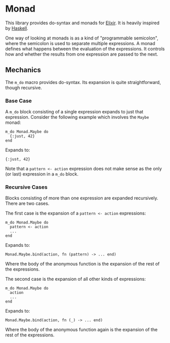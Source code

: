 # Monad

This library provides do-syntax and monads for
[Elixir](http://elixir-lang.org/). It is heavily inspired by
[Haskell](http://haskell.org/).

One way of looking at monads is as a kind of "programmable semicolon",
where the semicolon is used to separate multiple expressions. A monad
defines what happens between the evaluation of the expressions. It
controls how and whether the results from one expression are passed to
the next.

## Mechanics

The `m_do` macro provides do-syntax. Its expansion is quite
straightforward, though recursive.

### Base Case

A `m_do` block consisting of a single expression expands to just that
expression. Consider the following example which involves the `Maybe`
monad:

    m_do Monad.Maybe do
      {:just, 42}
    end

Expands to:

    {:just, 42}

Note that a `pattern <- action` expression does not make sense as the
only (or last) expression in a `m_do` block.

### Recursive Cases

Blocks consisting of more than one expression are expanded
recursively. There are two cases.

The first case is the expansion of a `pattern <- action` expressions:

    m_do Monad.Maybe do
      pattern <- action
      ...
    end

Expands to:

    Monad.Maybe.bind(action, fn (pattern) -> ... end)

Where the body of the anonymous function is the expansion of the rest
of the expressions.

The second case is the expansion of all other kinds of expressions:

    m_do Monad.Maybe do
      action
      ...
    end

Expands to:

    Monad.Maybe.bind(action, fn (_) -> ... end)

Where the body of the anonymous function again is the expansion of the
rest of the expressions.
